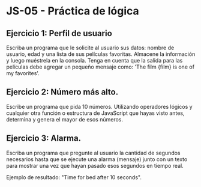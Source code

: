 # JS-05 - Práctica de lógica

## Ejercicio 1: Perfil de usuario

Escriba un programa que le solicite al usuario sus datos: nombre de usuario, edad y una lista de sus películas favoritas. Almacene la información y luego muéstrela en la consola. Tenga en cuenta que la salida para las películas debe agregar un pequeño mensaje como: 'The film {film} is one of my favorites'.

## Ejercicio 2: Número más alto.

Escribe un programa que pida 10 números. Utilizando operadores lógicos y cualquier otra función o estructura de JavaScript que hayas visto antes, determina y genera el mayor de esos números.

## Ejercicio 3: Alarma.

Escriba un programa que pregunte al usuario la cantidad de segundos necesarios hasta que se ejecute una alarma (mensaje) junto con un texto para mostrar una vez que hayan pasado esos segundos en tiempo real.

Ejemplo de resultado: "Time for bed after 10 seconds".